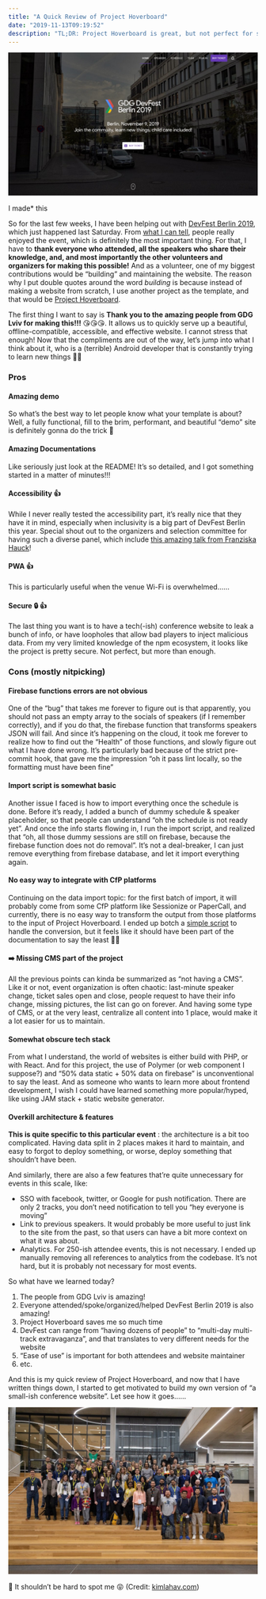 ```yaml
---
title: "A Quick Review of Project Hoverboard"
date: "2019-11-13T09:19:52"
description: "TL;DR: Project Hoverboard is great, but not perfect for smaller events?"
---
```


![](./hoverboard.jpg)<figcaption>I made\* this</figcaption>

So for the last few weeks, I have been helping out with [DevFest Berlin 2019](https://2019.devfest-berlin.de/), which just happened last Saturday. From [what I can tell](https://twitter.com/search?q=%23DevFest19%20%23devfestBerlin&src=typed_query), people really enjoyed the event, which is definitely the most important thing. For that, I have to **thank everyone who attended, all the speakers who share their knowledge, and, and most importantly the other volunteers and organizers for making this possible!** And as a volunteer, one of my biggest contributions would be “building” and maintaining the website. The reason why I put double quotes around the word _building_ is because instead of making a website from scratch, I use another project as the template, and that would be [Project Hoverboard](https://github.com/gdg-x/hoverboard).

The first thing I want to say is **Thank you to the amazing people from GDG Lviv for making this!!!** 😘😘😘. It allows us to quickly serve up a beautiful, offline-compatible, accessible, and effective website. I cannot stress that enough! Now that the compliments are out of the way, let’s jump into what I think about it, who is a (terrible) Android developer that is constantly trying to learn new things 🤷‍♀️

### Pros

#### Amazing demo

So what’s the best way to let people know what your template is about? Well, a fully functional, fill to the brim, performant, and beautiful “demo” site is definitely gonna do the trick 🤯

#### Amazing Documentations

Like seriously just look at the README! It’s so detailed, and I got something started in a matter of minutes!!!

#### Accessibility 👍

While I never really tested the accessibility part, it’s really nice that they have it in mind, especially when inclusivity is a big part of DevFest Berlin this year. Special shout out to the organizers and selection committee for having such a diverse panel, which include [this amazing talk from Franziska Hauck](https://twitter.com/_francied/status/1193240010780299265)!

#### PWA 👍

This is particularly useful when the venue Wi-Fi is overwhelmed……

#### Secure 🔒 👍

The last thing you want is to have a tech(-ish) conference website to leak a bunch of info, or have loopholes that allow bad players to inject malicious data. From my very limited knowledge of the npm ecosystem, it looks like the project is pretty secure. Not perfect, but more than enough.

### Cons (mostly nitpicking)

#### Firebase functions errors are not obvious

One of the “bug” that takes me forever to figure out is that apparently, you should not pass an empty array to the socials of speakers (if I remember correctly), and if you do that, the firebase function that transforms speakers JSON will fail. And since it’s happening on the cloud, it took me forever to realize how to find out the “Health” of those functions, and slowly figure out what I have done wrong. It’s particularly bad because of the strict pre-commit hook, that gave me the impression “oh it pass lint locally, so the formatting must have been fine”

#### Import script is somewhat basic

Another issue I faced is how to import everything once the schedule is done. Before it’s ready, I added a bunch of dummy schedule & speaker placeholder, so that people can understand “oh the schedule is not ready yet”. And once the info starts flowing in, I run the import script, and realized that “oh, all those dummy sessions are still on firebase, because the firebase function does not do removal”. It’s not a deal-breaker, I can just remove everything from firebase database, and let it import everything again.

#### No easy way to integrate with CfP platforms

Continuing on the data import topic: for the first batch of import, it will probably come from some CfP platform like Sessionize or PaperCall, and currently, there is no easy way to transform the output from those platforms to the input of Project Hoverboard. I ended up botch a [simple script](https://github.com/louistsaitszho/PaperCall-to-Hoverboard) to handle the conversion, but it feels like it should have been part of the documentation to say the least 🤷‍♀

#### ➡️ Missing CMS part of the project

All the previous points can kinda be summarized as “not having a CMS”. Like it or not, event organization is often chaotic: last-minute speaker change, ticket sales open and close, people request to have their info change, missing pictures, the list can go on forever. And having some type of CMS, or at the very least, centralize all content into 1 place, would make it a lot easier for us to maintain.

#### Somewhat obscure tech stack

From what I understand, the world of websites is either build with PHP, or with React. And for this project, the use of Polymer (or web component I suppose?) and “50% data static + 50% data on firebase” is unconventional to say the least. And as someone who wants to learn more about frontend development, I wish I could have learned something more popular/hyped, like using JAM stack + static website generator.

#### Overkill architecture & features

**This is quite specific to this particular event** : the architecture is a bit too complicated. Having data split in 2 places makes it hard to maintain, and easy to forgot to deploy something, or worse, deploy something that shouldn’t have been.

And similarly, there are also a few features that’re quite unnecessary for events in this scale, like:

- SSO with facebook, twitter, or Google for push notification. There are only 2 tracks, you don’t need notification to tell you “hey everyone is moving”
- Link to previous speakers. It would probably be more useful to just link to the site from the past, so that users can have a bit more context on what it was about.
- Analytics. For 250-ish attendee events, this is not necessary. I ended up manually removing all references to analytics from the codebase. It’s not hard, but it is probably not necessary for most events.

So what have we learned today?

1. The people from GDG Lviv is amazing!
2. Everyone attended/spoke/organized/helped DevFest Berlin 2019 is also amazing!
3. Project Hoverboard saves me so much time
4. DevFest can range from “having dozens of people” to “multi-day multi-track extravaganza”, and that translates to very different needs for the website
5. “Ease of use” is important for both attendees and website maintainer
6. etc.

And this is my quick review of Project Hoverboard, and now that I have written things down, I started to get motivated to build my own version of “a small-ish conference website”. Let see how it goes……

![Group photo of DevFest Berlin 2019](./devfest-berlin-2019.jpg)<figcaption>🙌 It shouldn’t be hard to spot me 😝 (Credit: <a href="https://www.kimlahav.com/">kimlahav.com</a>)</figcaption>
